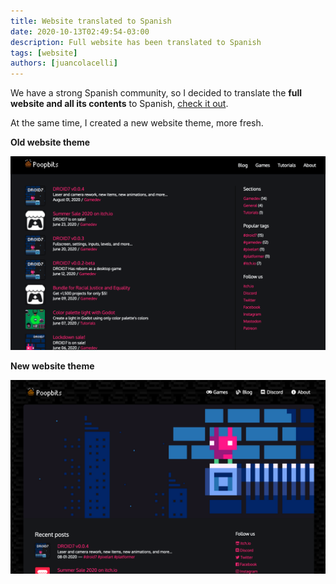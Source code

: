 ```yaml
---
title: Website translated to Spanish
date: 2020-10-13T02:49:54-03:00
description: Full website has been translated to Spanish
tags: [website]
authors: [juancolacelli]
---
```


We have a strong Spanish community, so I decided to translate the **full website and all its contents** to Spanish, [check it out](/es).

At the same time, I created a new website theme, more fresh.

**Old website theme**

![Old theme](old_theme.png)

**New website theme**

![New theme](new_theme.png)
